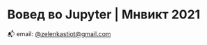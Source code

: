 # Вовед во Jupyter | Мнвикт 2021
📬 email: <a href="https://github.com/zelenkastiot"> @zelenkastiot@gmail.com</a>
